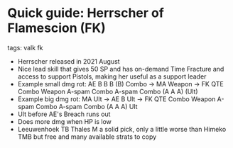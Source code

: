 # Quick guide: Herrscher of Flamescion (FK)
tags: valk fk

- Herrscher released in 2021 August
- Nice lead skill that gives 50 SP and has on-demand Time Fracture and access to support Pistols, making her useful as a support leader
- Example small dmg rot: AE B B B (B) Combo -> MA Weapon -> FK QTE Combo Weapon A-spam Combo A-spam Combo (A A A) (Ult)
- Example big dmg rot: MA Ult -> AE B Ult -> FK QTE Combo Weapon A-spam Combo A-spam Combo (A A A) Ult
- Ult before AE's Breach runs out
- Does more dmg when HP is low
- Leeuwenhoek TB Thales M a solid pick, only a little worse than Himeko TMB but free and many available strats to copy